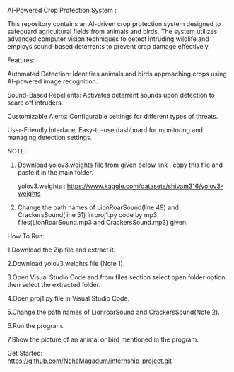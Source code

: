 AI-Powered Crop Protection System : 

This repository contains an AI-driven crop protection system designed to safeguard agricultural fields from animals and birds. The system utilizes advanced computer vision techniques to detect intruding wildlife and employs sound-based deterrents to prevent crop damage effectively.

Features:

Automated Detection: Identifies animals and birds approaching crops using AI-powered image recognition.

Sound-Based Repellents: Activates deterrent sounds upon detection to scare off intruders.

Customizable Alerts: Configurable settings for different types of threats.

User-Friendly Interface: Easy-to-use dashboard for monitoring and managing detection settings.

NOTE:
1. Download yolov3.weights file from given below link , copy this file and paste it in the main folder.

    yolov3.weights :  https://www.kaggle.com/datasets/shivam316/yolov3-weights
   
3. Change the path names of LionRoarSound(line 49) and CrackersSound(line 51) in proj1.py code by mp3 files(LionRoarSound.mp3 and CrackersSound.mp3) given.

How To Run:

1.Download the Zip file and extract it.

2.Download yolov3.weights file (Note 1).

3.Open Visual Studio Code and from files section select open folder option then select the extracted folder.

4.Open proj1.py file in Visual Studio Code.

5.Change the path names of LionroarSound and CrackersSound(Note 2).

6.Run the program.

7.Show the picture of an animal or bird mentioned in the program.


Get Started:  
https://github.com/NehaMagadum/internship-project.git

